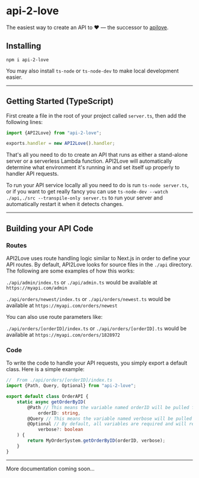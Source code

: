 # api-2-love

The easiest way to create an API to ❤️ — the successor to [apilove](https://www.npmjs.com/package/apilove).

## Installing

`npm i api-2-love`

You may also install `ts-node` or `ts-node-dev` to make local development easier.

---

## Getting Started (TypeScript)

First create a file in the root of your project called `server.ts`, then add the following lines:

```typescript
import {API2Love} from "api-2-love";

exports.handler = new API2Love().handler;
```

That's all you need to do to create an API that runs as either a stand-alone server or a serverless Lambda function.
API2Love will automatically determine what environment it's running in and set itself up properly to handler API
requests.

To run your API service locally all you need to do is run `ts-node server.ts`, or if you want to get really fancy you
can use `ts-node-dev --watch ./api,./src --transpile-only server.ts` to run your server and automatically
restart it when it detects changes.

---

## Building your API Code

### Routes

API2Love uses route handling logic similar to Next.js in order to define your API routes. By default, API2Love
looks for source files in the `./api` directory. The following are some examples of how this works:

`./api/admin/index.ts` or `./api/admin.ts` would be available at `https://myapi.com/admin`

`./api/orders/newest/index.ts` or `./api/orders/newest.ts` would be available at `https://myapi.com/orders/newest`

You can also use route parameters like:

`./api/orders/[orderID]/index.ts` or `./api/orders/[orderID].ts` would be available
at `https://myapi.com/orders/1828972`

### Code

To write the code to handle your API requests, you simply export a default class.
Here is a simple example:

```typescript
//  From ./api/orders/[orderID]/index.ts
import {Path, Query, Optional} from "api-2-love";

export default class OrderAPI {
    static async getOrderByID(
        @Path // This means the variable named orderID will be pulled from the path of the route
            orderID: string,
        @Query // This means the variable named verbose will be pulled from a query parameter
        @Optional // By default, all variables are required and will return an error if not specified. This denotes that this variable is optional.
            verbose?: boolean
    ) {
        return MyOrderSystem.getOrderByID(orderID, verbose);
    }
}
```

---

More documentation coming soon...